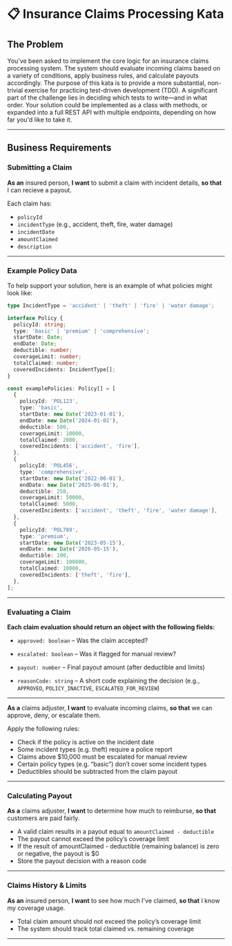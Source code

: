 # 📋 Insurance Claims Processing Kata

## The Problem

You’ve been asked to implement the core logic for an insurance claims processing system. The system should evaluate incoming claims based on a variety of conditions, apply business rules, and calculate payouts accordingly. The purpose of this kata is to provide a more substantial, non-trivial exercise for practicing test-driven development (TDD). A significant part of the challenge lies in deciding which tests to write—and in what order. Your solution could be implemented as a class with methods, or expanded into a full REST API with multiple endpoints, depending on how far you'd like to take it.

---

## Business Requirements

### Submitting a Claim

**As an** insured person, **I want** to submit a claim with incident details, **so that** I can recieve a payout.

Each claim has:
- `policyId`
- `incidentType` (e.g., accident, theft, fire, water damage)
- `incidentDate`
- `amountClaimed`
- `description`

---

### Example Policy Data

To help support your solution, here is an example of what policies might look like:

```ts
type IncidentType = 'accident' | 'theft' | 'fire' | 'water damage';

interface Policy {
  policyId: string;
  type: 'basic' | 'premium' | 'comprehensive';
  startDate: Date;
  endDate: Date;
  deductible: number;
  coverageLimit: number;
  totalClaimed: number;
  coveredIncidents: IncidentType[];
}

const examplePolicies: Policy[] = [
  {
    policyId: 'POL123',
    type: 'basic',
    startDate: new Date('2023-01-01'),
    endDate: new Date('2024-01-01'),
    deductible: 500,
    coverageLimit: 10000,
    totalClaimed: 2000,
    coveredIncidents: ['accident', 'fire'],
  },
  {
    policyId: 'POL456',
    type: 'comprehensive',
    startDate: new Date('2022-06-01'),
    endDate: new Date('2025-06-01'),
    deductible: 250,
    coverageLimit: 50000,
    totalClaimed: 5000,
    coveredIncidents: ['accident', 'theft', 'fire', 'water damage'],
  },
  {
    policyId: 'POL789',
    type: 'premium',
    startDate: new Date('2023-05-15'),
    endDate: new Date('2026-05-15'),
    deductible: 100,
    coverageLimit: 100000,
    totalClaimed: 10000,
    coveredIncidents: ['theft', 'fire'],
  },
];
```

---

### Evaluating a Claim

**Each claim evaluation should return an object with the following fields:**

- `approved: boolean` – Was the claim accepted?
    
- `escalated: boolean` – Was it flagged for manual review?
    
- `payout: number` – Final payout amount (after deductible and limits)
    
- `reasonCode: string` – A short code explaining the decision (e.g., `APPROVED`, `POLICY_INACTIVE`, `ESCALATED_FOR_REVIEW`)

---

**As a** claims adjuster, **I want** to evaluate incoming claims, **so that** we can approve, deny, or escalate them.

Apply the following rules:
- Check if the policy is active on the incident date
- Some incident types (e.g. theft) require a police report
- Claims above $10,000 must be escalated for manual review
- Certain policy types (e.g. “basic”) don’t cover some incident types
- Deductibles should be subtracted from the claim payout

---

### Calculating Payout

**As a** claims adjuster, **I want** to determine how much to reimburse, **so that** customers are paid fairly.

- A valid claim results in a payout equal to `amountClaimed - deductible`
- The payout cannot exceed the policy’s coverage limit
- If the result of amountClaimed - deductible (remaining balance) is zero or negative, the payout is $0
- Store the payout decision with a reason code

---

### Claims History & Limits

**As an** insured person, **I want** to see how much I've claimed, **so that** I know my coverage usage.

- Total claim amount should not exceed the policy’s coverage limit
- The system should track total claimed vs. remaining coverage

---
